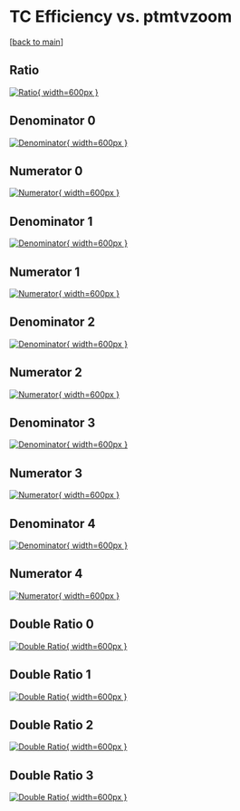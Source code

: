 # TC Efficiency vs. ptmtvzoom

[[back to main](./)]



## Ratio

[![Ratio](../mtv/var/TC_base_321_1_eff_ptmtvzoom.png){ width=600px }](../mtv/var/TC_base_321_1_eff_ptmtvzoom.pdf)

## Denominator 0

[![Denominator](../mtv/den/TC_base_321_1_eff_ptmtvzoom_den0.png){ width=600px }](../mtv/den/TC_base_321_1_eff_ptmtvzoom_den0.pdf)

## Numerator 0

[![Numerator](../mtv/num/TC_base_321_1_eff_ptmtvzoom_num0.png){ width=600px }](../mtv/num/TC_base_321_1_eff_ptmtvzoom_num0.pdf)

## Denominator 1

[![Denominator](../mtv/den/TC_base_321_1_eff_ptmtvzoom_den1.png){ width=600px }](../mtv/den/TC_base_321_1_eff_ptmtvzoom_den1.pdf)

## Numerator 1

[![Numerator](../mtv/num/TC_base_321_1_eff_ptmtvzoom_num1.png){ width=600px }](../mtv/num/TC_base_321_1_eff_ptmtvzoom_num1.pdf)

## Denominator 2

[![Denominator](../mtv/den/TC_base_321_1_eff_ptmtvzoom_den2.png){ width=600px }](../mtv/den/TC_base_321_1_eff_ptmtvzoom_den2.pdf)

## Numerator 2

[![Numerator](../mtv/num/TC_base_321_1_eff_ptmtvzoom_num2.png){ width=600px }](../mtv/num/TC_base_321_1_eff_ptmtvzoom_num2.pdf)

## Denominator 3

[![Denominator](../mtv/den/TC_base_321_1_eff_ptmtvzoom_den3.png){ width=600px }](../mtv/den/TC_base_321_1_eff_ptmtvzoom_den3.pdf)

## Numerator 3

[![Numerator](../mtv/num/TC_base_321_1_eff_ptmtvzoom_num3.png){ width=600px }](../mtv/num/TC_base_321_1_eff_ptmtvzoom_num3.pdf)

## Denominator 4

[![Denominator](../mtv/den/TC_base_321_1_eff_ptmtvzoom_den4.png){ width=600px }](../mtv/den/TC_base_321_1_eff_ptmtvzoom_den4.pdf)

## Numerator 4

[![Numerator](../mtv/num/TC_base_321_1_eff_ptmtvzoom_num4.png){ width=600px }](../mtv/num/TC_base_321_1_eff_ptmtvzoom_num4.pdf)

## Double Ratio 0

[![Double Ratio](../mtv/ratio/TC_base_321_1_eff_ptmtvzoom_ratio0.png){ width=600px }](../mtv/ratio/TC_base_321_1_eff_ptmtvzoom_ratio0.pdf)

## Double Ratio 1

[![Double Ratio](../mtv/ratio/TC_base_321_1_eff_ptmtvzoom_ratio1.png){ width=600px }](../mtv/ratio/TC_base_321_1_eff_ptmtvzoom_ratio1.pdf)

## Double Ratio 2

[![Double Ratio](../mtv/ratio/TC_base_321_1_eff_ptmtvzoom_ratio2.png){ width=600px }](../mtv/ratio/TC_base_321_1_eff_ptmtvzoom_ratio2.pdf)

## Double Ratio 3

[![Double Ratio](../mtv/ratio/TC_base_321_1_eff_ptmtvzoom_ratio3.png){ width=600px }](../mtv/ratio/TC_base_321_1_eff_ptmtvzoom_ratio3.pdf)

